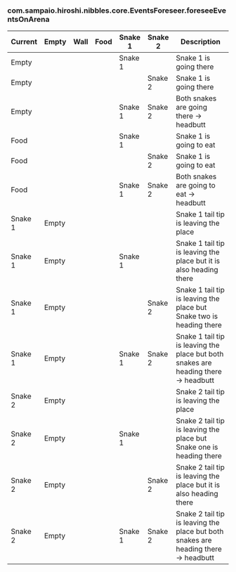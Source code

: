 ### com.sampaio.hiroshi.nibbles.core.EventsForeseer.foreseeEventsOnArena

| Current | Empty | Wall | Food | Snake 1 | Snake 2 | Description                                                                         |
|---------|-------|------|------|---------|---------|-------------------------------------------------------------------------------------|
| Empty   |       |      |      | Snake 1 |         | Snake 1 is going there                                                              |
| Empty   |       |      |      |         | Snake 2 | Snake 1 is going there                                                              |
| Empty   |       |      |      | Snake 1 | Snake 2 | Both snakes are going there -> headbutt                                             |
| Food    |       |      |      | Snake 1 |         | Snake 1 is going to eat                                                             |
| Food    |       |      |      |         | Snake 2 | Snake 1 is going to eat                                                             |
| Food    |       |      |      | Snake 1 | Snake 2 | Both snakes are going to eat -> headbutt                                            |
| Snake 1 | Empty |      |      |         |         | Snake 1 tail tip is leaving the place                                               |
| Snake 1 | Empty |      |      | Snake 1 |         | Snake 1 tail tip is leaving the place but it is also heading there                  |
| Snake 1 | Empty |      |      |         | Snake 2 | Snake 1 tail tip is leaving the place but Snake two is heading there                |
| Snake 1 | Empty |      |      | Snake 1 | Snake 2 | Snake 1 tail tip is leaving the place but both snakes are heading there -> headbutt |
| Snake 2 | Empty |      |      |         |         | Snake 2 tail tip is leaving the place                                               |
| Snake 2 | Empty |      |      | Snake 1 |         | Snake 2 tail tip is leaving the place but Snake one is heading there                |
| Snake 2 | Empty |      |      |         | Snake 2 | Snake 2 tail tip is leaving the place but it is also heading there                  |
| Snake 2 | Empty |      |      | Snake 1 | Snake 2 | Snake 2 tail tip is leaving the place but both snakes are heading there -> headbutt |
